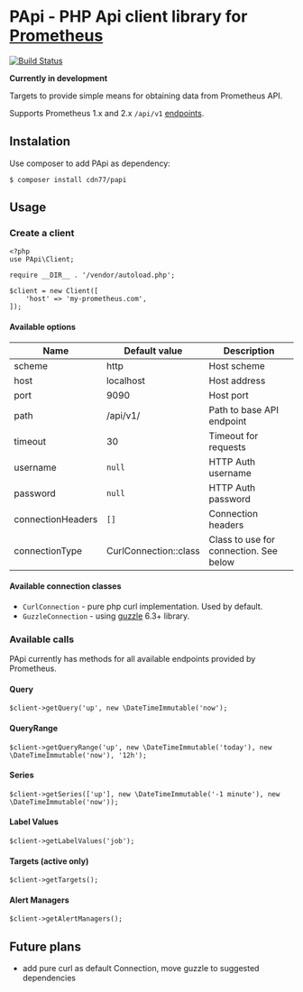 # PApi - PHP Api client library for [Prometheus](https://github.com/prometheus/prometheus)
[![Build Status](https://img.shields.io/travis/cdn77/papi.svg?style=flat-square)](https://travis-ci.org/cdn77/papi)

**Currently in development**

Targets to provide simple means for obtaining data from Prometheus API.

Supports Prometheus 1.x and 2.x `/api/v1` [endpoints](https://prometheus.io/docs/prometheus/latest/querying/api/).

## Instalation
Use composer to add PApi as dependency:

    $ composer install cdn77/papi

## Usage

### Create a client

    <?php
    use PApi\Client;
    
    require __DIR__ . '/vendor/autoload.php';
    
    $client = new Client([
        'host' => 'my-prometheus.com',
    ]);
    
#### Available options

| Name              | Default value         | Description                            |
| ----------------- | --------------------- | -------------------------------------- |  
| scheme            | http                  | Host scheme                            |
| host              | localhost             | Host address                           |
| port              | 9090                  | Host port                              |
| path              | /api/v1/              | Path to base API endpoint              |
| timeout           | 30                    | Timeout for requests                   |
| username          | `null`                | HTTP Auth username                     |
| password          | `null`                | HTTP Auth password                     |
| connectionHeaders | `[]`                  | Connection headers                     |
| connectionType    | CurlConnection::class | Class to use for connection. See below |

#### Available connection classes
- `CurlConnection` - pure php curl implementation. Used by default.
- `GuzzleConnection` - using [guzzle](https://github.com/guzzle/guzzle) 6.3+ library.
    
### Available calls
PApi currently has methods for all available endpoints provided by Prometheus.
#### Query
    $client->getQuery('up', new \DateTimeImmutable('now');
#### QueryRange
    $client->getQueryRange('up', new \DateTimeImmutable('today'), new \DateTimeImmutable('now'), '12h');
#### Series
    $client->getSeries(['up'], new \DateTimeImmutable('-1 minute'), new \DateTimeImmutable('now'));
#### Label Values
    $client->getLabelValues('job');
#### Targets (active only)
    $client->getTargets();
#### Alert Managers
    $client->getAlertManagers();

## Future plans
- add pure curl as default Connection, move guzzle to suggested dependencies